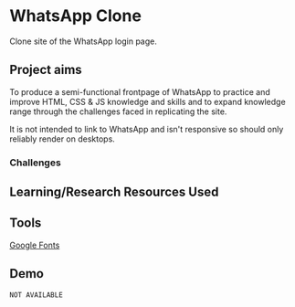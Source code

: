 # WhatsApp Clone

Clone site of the WhatsApp login page.

## Project aims

To produce a semi-functional frontpage of WhatsApp to practice and improve HTML, CSS & JS knowledge and skills and to expand knowledge range through the challenges faced in replicating the site.

It is not intended to link to WhatsApp and isn't responsive so should only reliably render on desktops.

### Challenges



## Learning/Research Resources Used

## Tools 

[Google Fonts](https://fonts.google.com/)


## Demo

```
NOT AVAILABLE
```